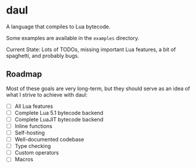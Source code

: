 # daul

A language that compiles to Lua bytecode.

Some examples are available in the `examples` directory.

Current State: Lots of TODOs, missing important Lua features, a bit of spaghetti, and probably bugs.

## Roadmap

Most of these goals are very long-term, but they should serve as an idea of what I strive to achieve with daul:
  - [ ] All Lua features
  - [ ] Complete Lua 5.1 bytecode backend
  - [ ] Complete LuaJIT bytecode backend
  - [ ] Inline functions
  - [ ] Self-hosting
  - [ ] Well-documented codebase
  - [ ] Type checking
  - [ ] Custom operators
  - [ ] Macros
